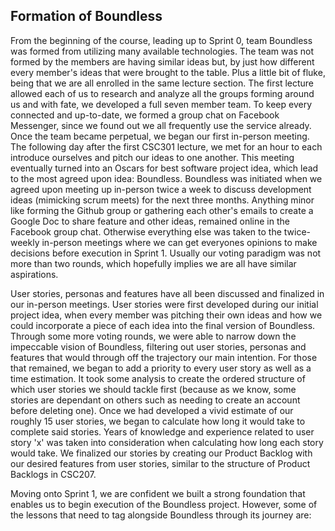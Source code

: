 Formation of Boundless
---------------------------
From the beginning of the course, leading up to Sprint 0, team Boundless was formed from 
utilizing many available technologies. The team was not formed by the members are having 
similar ideas but, by just how different every member's ideas that were brought to the table. 
Plus a little bit of fluke, being that we are all enrolled in the same lecture section. The first 
lecture allowed each of us to research and analyze all the groups forming around us and with fate,
we developed a full seven member team. To keep every connected and up-to-date, we formed
a group chat on Facebook Messenger, since we found out we all frequently use the 
service already. Once the team became perpetual, we began our first in-person meeting. The 
following day after the first CSC301 lecture, we met for an hour to each introduce ourselves and 
pitch our ideas to one another. This meeting eventually turned into an Oscars for best software
project idea, which lead to the most agreed upon idea: Boundless. Boundless was initiated
when we agreed upon meeting up in-person twice a week to discuss development ideas (mimicking 
scrum meets) for the next three months. Anything minor like forming the Github group or 
gathering each other's emails to create a Google Doc to share feature and other ideas, remained
online in the Facebook group chat. Otherwise everything else was taken to the twice-weekly 
in-person meetings where we can get everyones opinions to make decisions before execution in
Sprint 1. Usually our voting paradigm was not more than two rounds, which hopefully implies
we are all have similar aspirations. 

User stories, personas and features have all been discussed and finalized in our in-person
meetings. User stories were first developed during our initial project idea, when every member
was pitching their own ideas and how we could incorporate a piece of each idea into the final
version of Boundless. Through some more voting rounds, we were able to narrow down the
impeccable vision of Boundless, filtering out user stories, personas and features that would
through off the trajectory our main intention. For those that remained, we began to add a priority
to every user story as well as a time estimation. It took some analysis to create the ordered 
structure of which user stories we should tackle first (because as we know, some stories are 
dependant on others such as needing to create an account before deleting one). Once we had
developed a vivid estimate of our roughly 15 user stories, we began to calculate how long it
would take to complete said stories. Years of knowledge and experience related to user story
'x' was taken into consideration when calculating how long each story would take. We finalized 
our stories by creating our Product Backlog with our desired features from user stories, similar
to the structure of Product Backlogs in CSC207.

Moving onto Sprint 1, we are confident we built a strong foundation that enables us to begin
execution of the Boundless project. However, some of the lessons that need to tag alongside
Boundless through its journey are: 

